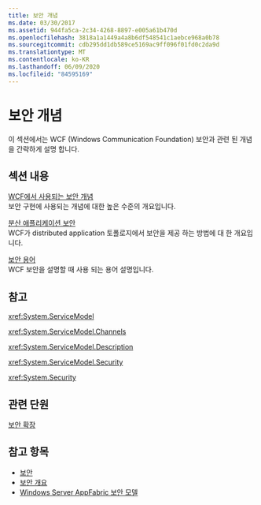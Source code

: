 ```yaml
---
title: 보안 개념
ms.date: 03/30/2017
ms.assetid: 944fa5ca-2c34-4268-8897-e005a61b470d
ms.openlocfilehash: 3818a1a1449a4a8b6df548541c1aebce968a0b78
ms.sourcegitcommit: cdb295dd1db589ce5169ac9ff096f01fd0c2da9d
ms.translationtype: MT
ms.contentlocale: ko-KR
ms.lasthandoff: 06/09/2020
ms.locfileid: "84595169"
---
```

# <a name="security-concepts"></a>보안 개념
이 섹션에서는 WCF (Windows Communication Foundation) 보안과 관련 된 개념을 간략하게 설명 합니다.  
  
## <a name="in-this-section"></a>섹션 내용  
 [WCF에서 사용되는 보안 개념](security-concepts-used-in-wcf.md)  
 보안 구현에 사용되는 개념에 대한 높은 수준의 개요입니다.  
  
 [분산 애플리케이션 보안](distributed-application-security.md)  
 WCF가 distributed application 토폴로지에서 보안을 제공 하는 방법에 대 한 개요입니다.  
  
 [보안 용어](wcf-security-terminology.md)  
 WCF 보안을 설명할 때 사용 되는 용어 설명입니다.  
  
## <a name="reference"></a>참고  
 <xref:System.ServiceModel>  
  
 <xref:System.ServiceModel.Channels>  
  
 <xref:System.ServiceModel.Description>  
  
 <xref:System.ServiceModel.Security>  
  
 <xref:System.Security>  
  
## <a name="related-sections"></a>관련 단원  
 [보안 확장](../extending/extending-security.md)  
  
## <a name="see-also"></a>참고 항목

- [보안](security.md)
- [보안 개요](security-overview.md)
- [Windows Server AppFabric 보안 모델](https://docs.microsoft.com/previous-versions/appfabric/ee677202(v=azure.10))
